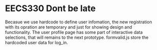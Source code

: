 # EECS330 Dont be late
Becasue we use hardcode to define user infomation, the new registration with its opration are temporary and just for showing design and functionality.
The user profile page has some part of interactive data selections, that will remains to the next prototype.
formvalid.js store the hardcoded user data for log_in.
